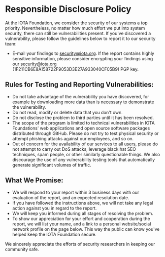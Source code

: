 # Responsible Disclosure Policy

At the IOTA Foundation, we consider the security of our systems a top priority. Nevertheless, no matter how much effort we put into system security, there can still be vulnerabilities present. If you've discovered a vulnerability, please follow the guidelines below to report it to our security team:

- E-mail your findings to [security@iota.org](mailto:security@iota.org). If the report contains highly sensitive information, please consider encrypting your findings using our [security@iota.org](mailto:security@iota.org) (1F211CB6E8A158722F9053D3E27A933040CF05B9) PGP key.

## Rules for Testing and Reporting Vulnerabilities:

- Do not take advantage of the vulnerability you have discovered, for example by downloading more data than is necessary to demonstrate the vulnerability. 
- Do not read, modify or delete data that you don't own.
- Do not disclose the problem to third parties until it has been resolved.
- The scope of the program is limited to technical vulnerabilities in IOTA Foundations' web applications and open source software packages distributed through GitHub. Please do not try to test physical security or attempt phishing attacks against our employees, and so on.
- Out of concern for the availability of our services to all users, please do not attempt to carry out DoS attacks, leverage black hat SEO techniques, spam people, or other similarly questionable things. We also discourage the use of any vulnerability testing tools that automatically generate significant volumes of traffic.
    
## What We Promise:

- We will respond to your report within 3 business days with our evaluation of the report, and an expected resolution date.
- If you have followed the instructions above, we will not take any legal action against you in regard to the report.
- We will keep you informed during all stages of resolving the problem.
- To show our appreciation for your effort and cooperation during the report, we will list your name, and a link to a personal website/social network profile on the page below.  This way the public can know you've helped keep the IOTA Foundation secure.

We sincerely appreciate the efforts of security researchers in keeping our community safe.
